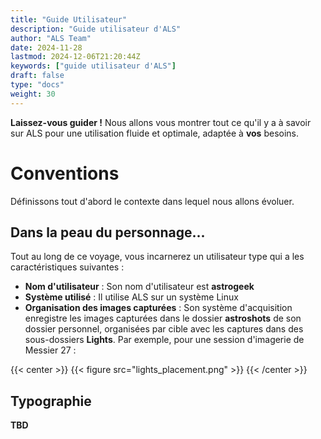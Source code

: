 ```yaml
---
title: "Guide Utilisateur"
description: "Guide utilisateur d'ALS"
author: "ALS Team"
date: 2024-11-28
lastmod: 2024-12-06T21:20:44Z
keywords: ["guide utilisateur d'ALS"]
draft: false
type: "docs"
weight: 30
---
```

**Laissez-vous guider !** Nous allons vous montrer tout ce qu'il y a à savoir sur ALS pour une utilisation fluide et 
optimale, adaptée à **vos** besoins. 

# Conventions
Définissons tout d'abord le contexte dans lequel nous allons évoluer.

## Dans la peau du personnage...

Tout au long de ce voyage, vous incarnerez un utilisateur type qui a les caractéristiques suivantes :
- **Nom d'utilisateur**&nbsp;: Son nom d'utilisateur est **astrogeek**
- **Système utilisé**&nbsp;: Il utilise ALS sur un système Linux
- **Organisation des images capturées**&nbsp;: Son système d'acquisition enregistre les images capturées dans le dossier
**astroshots** de son dossier personnel, organisées par cible avec les captures dans des sous-dossiers **Lights**. 
Par exemple, pour une session d'imagerie de Messier 27 :

{{< center >}}
{{< figure src="lights_placement.png" >}}
{{< /center >}}

## Typographie

**TBD**
